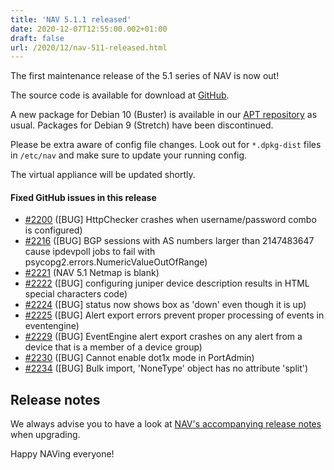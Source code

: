 ```yaml
---
title: 'NAV 5.1.1 released'
date: 2020-12-07T12:55:00.002+01:00
draft: false
url: /2020/12/nav-511-released.html
---
```


The first maintenance release of the 5.1 series of NAV is now out!

The source code is available for download at [GitHub](https://github.com/UNINETT/nav/releases).

A new package for Debian 10 (Buster) is available in our [APT repository](https://nav.uninett.no/install-instructions/#debian) as usual. Packages for Debian 9 (Stretch) have been discontinued.

Please be extra aware of config file changes. Look out for `*.dpkg-dist` files in `/etc/nav` and make sure to update your running config.

The virtual appliance will be updated shortly.

#### Fixed GitHub issues in this release

*   [#2200](https://github.com/Uninett/nav/issues/2200) (\[BUG\] HttpChecker crashes when username/password combo is configured)
*   [#2216](https://github.com/Uninett/nav/issues/2216) (\[BUG\] BGP sessions with AS numbers larger than 2147483647 cause ipdevpoll jobs to fail with psycopg2.errors.NumericValueOutOfRange)
*   [#2221](https://github.com/Uninett/nav/issues/2221) (NAV 5.1 Netmap is blank)
*   [#2222](https://github.com/Uninett/nav/issues/2222) (\[BUG\] configuring juniper device description results in HTML special characters code)
*   [#2224](https://github.com/Uninett/nav/issues/2224) (\[BUG\] status now shows box as 'down' even though it is up)
*   [#2225](https://github.com/Uninett/nav/issues/2225) (\[BUG\] Alert export errors prevent proper processing of events in eventengine)
*   [#2229](https://github.com/Uninett/nav/pull/2229) (\[BUG\] EventEngine alert export crashes on any alert from a device that is a member of a device group)
*   [#2230](https://github.com/Uninett/nav/issues/2230) (\[BUG\] Cannot enable dot1x mode in PortAdmin)
*   [#2234](https://github.com/Uninett/nav/issues/2234) (\[BUG\] Bulk import, 'NoneType' object has no attribute 'split')

Release notes
-------------

We always advise you to have a look at [NAV's accompanying release notes](https://nav.uninett.no/doc/5.1/release-notes.html#nav-5-1) when upgrading.

Happy NAVing everyone!
